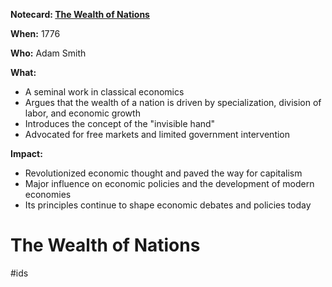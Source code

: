 **Notecard: [The Wealth of Nations](./../the-wealth-of-nations/)**

**When:** 1776

**Who:** Adam Smith

**What:**

* A seminal work in classical economics
* Argues that the wealth of a nation is driven by specialization, division of labor, and economic growth
* Introduces the concept of the "invisible hand"
* Advocated for free markets and limited government intervention

**Impact:**

* Revolutionized economic thought and paved the way for capitalism
* Major influence on economic policies and the development of modern economies
* Its principles continue to shape economic debates and policies today
# The Wealth of Nations 
#ids